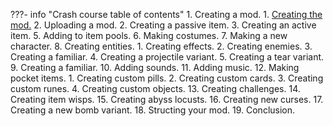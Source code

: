 ???- info "Crash course table of contents"
    1. Creating a mod.
        1. [Creating the mod.](./tutorials/creating_a_mod.md/)
        2. Uploading a mod.
    2. Creating a passive item.
    3. Creating an active item.
    5. Adding to item pools.
    6. Making costumes.
    7. Making a new character.
    8. Creating entities.
        1. Creating effects.
        2. Creating enemies.
        3. Creating a familiar.
        4. Creating a projectile variant.
        5. Creating a tear variant.
    9. Creating a familiar.
    10. Adding sounds.
    11. Adding music.
    12. Making pocket items.
        1. Creating custom pills.
        2. Creating custom cards.
        3. Creating custom runes.
        4. Creating custom objects.
    13. Creating challenges.
    14. Creating item wisps.
    15. Creating abyss locusts.
    16. Creating new curses.
    17. Creating a new bomb variant.
    18. Structing your mod.
    19. Conclusion.